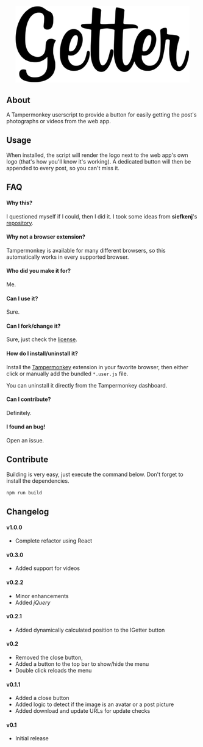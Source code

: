 <p align="center">
	<img src="https://raw.githubusercontent.com/joaocarmo/instagram-getter/refactor/lib/img/getter.svg?sanitize=true" width="456" alt="getter">
</p>

## About

A Tampermonkey userscript to provide a button for easily getting the post's
photographs or videos from the web app.

## Usage

When installed, the script will render the logo next to the web app's own logo
(that's how you'll know it's working).
A dedicated button will then be appended to every post, so you can't miss it.

## FAQ

#### Why this?

I questioned myself if I could, then I did it.
I took some ideas from **siefkenj**'s [repository][1].

#### Why not a browser extension?

Tampermonkey is available for many different browsers, so this automatically
works in every supported browser.

#### Who did you make it for?

Me.

#### Can I use it?

Sure.

#### Can I fork/change it?

Sure, just check the [license][2].

#### How do I install/uninstall it?

Install the [Tampermonkey][3] extension in your favorite browser, then either
click or manually add the bundled `*.user.js` file.

You can uninstall it directly from the Tampermonkey dashboard.

#### Can I contribute?

Definitely.

#### I found an bug!

Open an issue.

## Contribute

Building is very easy, just execute the command below.
Don't forget to install the dependencies.

```sh
npm run build
```

## Changelog

#### v1.0.0

- Complete refactor using React

#### v0.3.0

- Added support for videos

#### v0.2.2

- Minor enhancements
- Added _jQuery_

#### v0.2.1

- Added dynamically calculated position to the IGetter button

#### v0.2

- Removed the close button,
- Added a button to the top bar to show/hide the menu
- Double click reloads the menu

#### v0.1.1

- Added a close button
- Added logic to detect if the image is an avatar or a post picture
- Added download and update URLs for update checks

#### v0.1

- Initial release

[1]: https://github.com/siefkenj/react-userscripts
[2]: ./LICENSE
[3]: https://www.tampermonkey.net/
